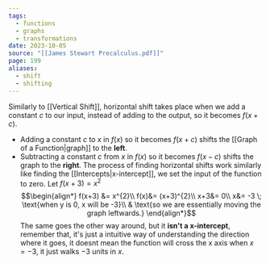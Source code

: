 ```yaml
---
tags:
  - functions
  - graphs
  - transformations
date: 2023-10-05
source: "[[James Stewart Precalculus.pdf]]"
page: 199
aliases:
  - shift
  - shifting
---
```

Similarly to [[Vertical Shift]], horizontal shift takes place when we add a constant $c$ to our input, instead of adding to the output, so it becomes $f(x+c)$.
- Adding a constant $c$ to $x$ in $f(x)$ so it becomes $f(x+c)$ shifts the [[Graph of a Function|graph]] to the **left**.
- Subtracting a constant $c$ from $x$ in $f(x)$ so it becomes $f(x-c)$ shifts the graph to the **right**.
The process of finding horizontal shifts work similarly like finding the [[Intercepts|x-intercept]], we set the input of the function to zero. Let $f(x+3) = x^{2}$
$$\begin{align*}
f(x+3) &= x^{2}\\
f(x)&= (x+3)^{2}\\
x+3&= 0\\
x&= -3 \; \text{when y is 0, x will be -3}\\
& \text{so we are essentially moving the graph leftwards.}
\end{align*}$$
The same goes the other way around, but it **isn't a x-intercept**, remember that, it's just a intuitive way of understanding the direction where it goes, it doesnt mean the function will cross the x axis when $x=-3$, it just walks $-3$ units in $x$.